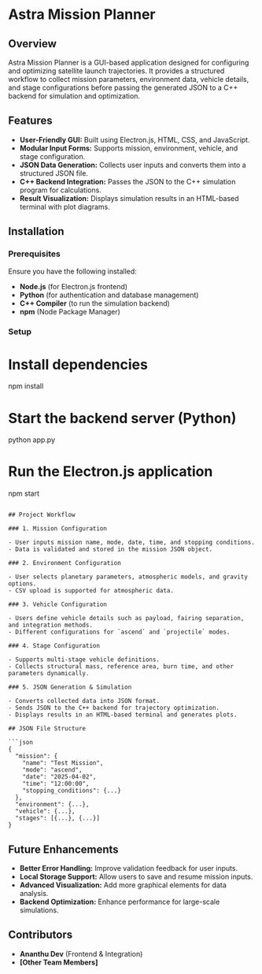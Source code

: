 # Astra Mission Planner

## Overview

Astra Mission Planner is a GUI-based application designed for configuring and optimizing satellite launch trajectories. It provides a structured workflow to collect mission parameters, environment data, vehicle details, and stage configurations before passing the generated JSON to a C++ backend for simulation and optimization.

## Features

- **User-Friendly GUI:** Built using Electron.js, HTML, CSS, and JavaScript.
- **Modular Input Forms:** Supports mission, environment, vehicle, and stage configuration.
- **JSON Data Generation:** Collects user inputs and converts them into a structured JSON file.
- **C++ Backend Integration:** Passes the JSON to the C++ simulation program for calculations.
- **Result Visualization:** Displays simulation results in an HTML-based terminal with plot diagrams.

## Installation

### Prerequisites

Ensure you have the following installed:

- **Node.js** (for Electron.js frontend)
- **Python** (for authentication and database management)
- **C++ Compiler** (to run the simulation backend)
- **npm** (Node Package Manager)

### Setup

# Install dependencies

npm install

# Start the backend server (Python)

python app.py

# Run the Electron.js application

npm start

````

## Project Workflow

### 1. Mission Configuration

- User inputs mission name, mode, date, time, and stopping conditions.
- Data is validated and stored in the mission JSON object.

### 2. Environment Configuration

- User selects planetary parameters, atmospheric models, and gravity options.
- CSV upload is supported for atmospheric data.

### 3. Vehicle Configuration

- Users define vehicle details such as payload, fairing separation, and integration methods.
- Different configurations for `ascend` and `projectile` modes.

### 4. Stage Configuration

- Supports multi-stage vehicle definitions.
- Collects structural mass, reference area, burn time, and other parameters dynamically.

### 5. JSON Generation & Simulation

- Converts collected data into JSON format.
- Sends JSON to the C++ backend for trajectory optimization.
- Displays results in an HTML-based terminal and generates plots.

## JSON File Structure

```json
{
  "mission": {
    "name": "Test Mission",
    "mode": "ascend",
    "date": "2025-04-02",
    "time": "12:00:00",
    "stopping_conditions": {...}
  },
  "environment": {...},
  "vehicle": {...},
  "stages": [{...}, {...}]
}
````

## Future Enhancements

- **Better Error Handling:** Improve validation feedback for user inputs.
- **Local Storage Support:** Allow users to save and resume mission inputs.
- **Advanced Visualization:** Add more graphical elements for data analysis.
- **Backend Optimization:** Enhance performance for large-scale simulations.

## Contributors

- **Ananthu Dev** (Frontend & Integration)
- **[Other Team Members]**
